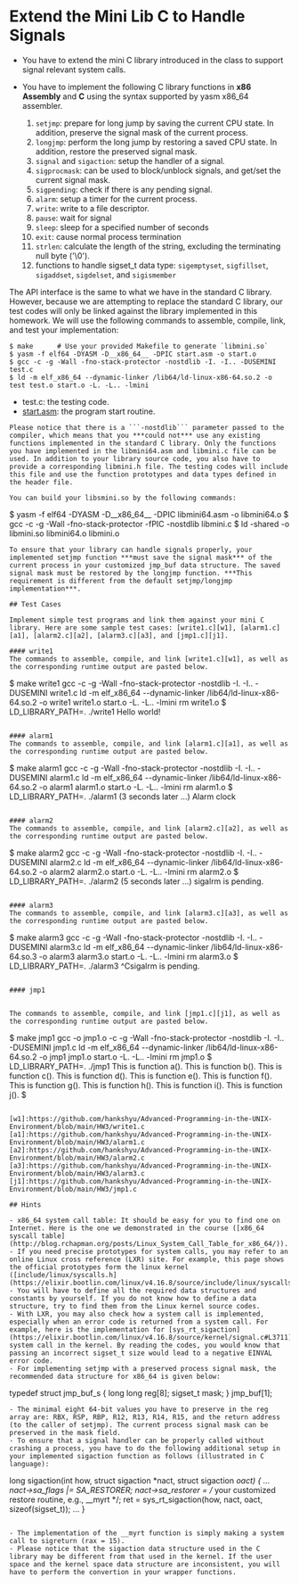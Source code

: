 # Extend the Mini Lib C to Handle Signals

- You have to extend the mini C library introduced in the class to support signal relevant system calls. 
- You have to implement the following C library functions in **x86 Assembly** and **C** using the syntax supported by yasm x86_64 assembler.

  1. ```setjmp```: prepare for long jump by saving the current CPU state. In addition, preserve the signal mask of the current process.
  2. ```longjmp```: perform the long jump by restoring a saved CPU state. In addition, restore the preserved signal mask.
  3. ```signal``` and ```sigaction```: setup the handler of a signal.
  4. ```sigprocmask```: can be used to block/unblock signals, and get/set the current signal mask.
  5. ```sigpending```: check if there is any pending signal.
  6. ```alarm```: setup a timer for the current process.
  7. ```write```: write to a file descriptor.
  8. ```pause```: wait for signal
  9. ```sleep```: sleep for a specified number of seconds
  10. ```exit```: cause normal process termination
  11. ```strlen```: calculate the length of the string, excluding the terminating null byte ('\0').
  12. functions to handle sigset_t data type: ```sigemptyset```, ```sigfillset```, ```sigaddset```, ```sigdelset```, and ```sigismember```

The API interface is the same to what we have in the standard C library. However, because we are attempting to replace the standard C library, our test codes will only be linked against the library implemented in this homework. We will use the following commands to assemble, compile, link, and test your implementation:
```
$ make		# Use your provided Makefile to generate `libmini.so`
$ yasm -f elf64 -DYASM -D__x86_64__ -DPIC start.asm -o start.o
$ gcc -c -g -Wall -fno-stack-protector -nostdlib -I. -I.. -DUSEMINI test.c
$ ld -m elf_x86_64 --dynamic-linker /lib64/ld-linux-x86-64.so.2 -o test test.o start.o -L. -L.. -lmini
```
- test.c: the testing code.
- [start.asm][startasm]: the program start routine.

[startasm]:https://github.com/hankshyu/Advanced-Programming-in-the-UNIX-Environment/blob/main/HW3/start.asm

```
Please notice that there is a ```-nostdlib``` parameter passed to the compiler, which means that you ***could not*** use any existing functions implemented in the standard C library. Only the functions you have implemented in the libmini64.asm and libmini.c file can be used. In addition to your library source code, you also have to provide a corresponding libmini.h file. The testing codes will include this file and use the function prototypes and data types defined in the header file.

You can build your libsmini.so by the following commands:
```
$ yasm -f elf64 -DYASM -D__x86_64__ -DPIC libmini64.asm -o libmini64.o
$ gcc -c -g -Wall -fno-stack-protector -fPIC -nostdlib libmini.c
$ ld -shared -o libmini.so libmini64.o libmini.o
```
To ensure that your library can handle signals properly, your implemented setjmp function ***must save the signal mask*** of the current process in your customized jmp_buf data structure. The saved signal mask must be restored by the longjmp function. ***This requirement is different from the default setjmp/longjmp implementation***.

## Test Cases

Implement simple test programs and link them against your mini C library. Here are some sample test cases: [write1.c][w1], [alarm1.c][a1], [alarm2.c][a2], [alarm3.c][a3], and [jmp1.c][j1].

#### write1
The commands to assemble, compile, and link [write1.c][w1], as well as the corresponding runtime output are pasted below.
```
$ make write1
gcc -c -g -Wall -fno-stack-protector -nostdlib -I. -I.. -DUSEMINI write1.c
ld -m elf_x86_64 --dynamic-linker /lib64/ld-linux-x86-64.so.2 -o write1 write1.o start.o -L. -L.. -lmini
rm write1.o
$ LD_LIBRARY_PATH=. ./write1
Hello world!
```

#### alarm1
The commands to assemble, compile, and link [alarm1.c][a1], as well as the corresponding runtime output are pasted below.
```
$ make alarm1
gcc -c -g -Wall -fno-stack-protector -nostdlib -I. -I.. -DUSEMINI alarm1.c
ld -m elf_x86_64 --dynamic-linker /lib64/ld-linux-x86-64.so.2 -o alarm1 alarm1.o start.o -L. -L.. -lmini
rm alarm1.o
$ LD_LIBRARY_PATH=. ./alarm1
(3 seconds later ...)
Alarm clock
```

#### alarm2
The commands to assemble, compile, and link [alarm2.c][a2], as well as the corresponding runtime output are pasted below.
```
$ make alarm2
gcc -c -g -Wall -fno-stack-protector -nostdlib -I. -I.. -DUSEMINI alarm2.c
ld -m elf_x86_64 --dynamic-linker /lib64/ld-linux-x86-64.so.2 -o alarm2 alarm2.o start.o -L. -L.. -lmini
rm alarm2.o
$ LD_LIBRARY_PATH=. ./alarm2
(5 seconds later ...)
sigalrm is pending.
```

#### alarm3
The commands to assemble, compile, and link [alarm3.c][a3], as well as the corresponding runtime output are pasted below.
```
$ make alarm3
gcc -c -g -Wall -fno-stack-protector -nostdlib -I. -I.. -DUSEMINI alarm3.c
ld -m elf_x86_64 --dynamic-linker /lib64/ld-linux-x86-64.so.3 -o alarm3 alarm3.o start.o -L. -L.. -lmini
rm alarm3.o
$ LD_LIBRARY_PATH=. ./alarm3
^Csigalrm is pending.
```

#### jmp1


The commands to assemble, compile, and link [jmp1.c][j1], as well as the corresponding runtime output are pasted below.
```
$ make jmp1
gcc -o jmp1.o -c -g -Wall -fno-stack-protector -nostdlib -I. -I.. -DUSEMINI jmp1.c
ld -m elf_x86_64 --dynamic-linker /lib64/ld-linux-x86-64.so.2 -o jmp1 jmp1.o start.o -L. -L.. -lmini
rm jmp1.o
$ LD_LIBRARY_PATH=. ./jmp1
This is function a().
This is function b().
This is function c().
This is function d().
This is function e().
This is function f().
This is function g().
This is function h().
This is function i().
This is function j().
$
```

[w1]:https://github.com/hankshyu/Advanced-Programming-in-the-UNIX-Environment/blob/main/HW3/write1.c
[a1]:https://github.com/hankshyu/Advanced-Programming-in-the-UNIX-Environment/blob/main/HW3/alarm1.c
[a2]:https://github.com/hankshyu/Advanced-Programming-in-the-UNIX-Environment/blob/main/HW3/alarm2.c
[a3]:https://github.com/hankshyu/Advanced-Programming-in-the-UNIX-Environment/blob/main/HW3/alarm3.c
[j1]:https://github.com/hankshyu/Advanced-Programming-in-the-UNIX-Environment/blob/main/HW3/jmp1.c

## Hints

- x86_64 system call table: It should be easy for you to find one on Internet. Here is the one we demonstrated in the course ([x86_64 syscall table](http://blog.rchapman.org/posts/Linux_System_Call_Table_for_x86_64/)).
- If you need precise prototypes for system calls, you may refer to an online Linux cross reference (LXR) site. For example, this page shows the official prototypes form the linux kernel ([include/linux/syscalls.h](https://elixir.bootlin.com/linux/v4.16.8/source/include/linux/syscalls.h#L603)).
- You will have to define all the required data structures and constants by yourself. If you do not know how to define a data structure, try to find them from the Linux kernel source codes.
- With LXR, you may also check how a system call is implemented, especially when an error code is returned from a system call. For example, here is the implementation for [sys_rt_sigaction](https://elixir.bootlin.com/linux/v4.16.8/source/kernel/signal.c#L3711) system call in the kernel. By reading the codes, you would know that passing an incorrect sigset_t size would lead to a negative EINVAL error code.
- For implementing setjmp with a preserved process signal mask, the recommended data structure for x86_64 is given below:
```
typedef struct jmp_buf_s {
	long long reg[8];
	sigset_t mask;
} jmp_buf[1];
```
- The minimal eight 64-bit values you have to preserve in the reg array are: RBX, RSP, RBP, R12, R13, R14, R15, and the return address (to the caller of setjmp). The current process signal mask can be preserved in the mask field.
- To ensure that a signal handler can be properly called without crashing a process, you have to do the following additional setup in your implemented sigaction function as follows (illustrated in C language):
```
long sigaction(int how, struct sigaction *nact, struct sigaction *oact) {
	...
	nact->sa_flags |= SA_RESTORER;
	nact->sa_restorer = /* your customized restore routine, e.g., __myrt */;
	ret = sys_rt_sigaction(how, nact, oact, sizeof(sigset_t));
	...
}
```

- The implementation of the __myrt function is simply making a system call to sigreturn (rax = 15).
- Please notice that the sigaction data structure used in the C library may be different from that used in the kernel. If the user space and the kernel space data structure are inconsistent, you will have to perform the convertion in your wrapper functions.
